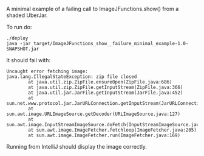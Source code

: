 A minimal example of a failing call to ImageJFunctions.show() from a shaded UberJar.

To run do:
 
 ```
./deploy
java -jar target/ImageJFunctions_show__failure_minimal_example-1.0-SNAPSHOT.jar
```

It should fail with:

```
Uncaught error fetching image:
java.lang.IllegalStateException: zip file closed
        at java.util.zip.ZipFile.ensureOpen(ZipFile.java:686)
        at java.util.zip.ZipFile.getInputStream(ZipFile.java:366)
        at java.util.jar.JarFile.getInputStream(JarFile.java:452)
        at sun.net.www.protocol.jar.JarURLConnection.getInputStream(JarURLConnection.java:164)
        at sun.awt.image.URLImageSource.getDecoder(URLImageSource.java:127)
        at sun.awt.image.InputStreamImageSource.doFetch(InputStreamImageSource.java:263)
        at sun.awt.image.ImageFetcher.fetchloop(ImageFetcher.java:205)
        at sun.awt.image.ImageFetcher.run(ImageFetcher.java:169)

```

Running from IntelliJ should display the image correctly.
